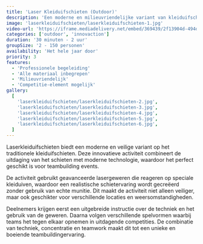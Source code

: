 ```yaml
---
title: 'Laser Kleiduifschieten (Outdoor)'
description: 'Een moderne en milieuvriendelijke variant van kleiduifschieten.'
image: 'laserkleiduifschieten/laserkleiduifschieten-1.jpg'
video-url: 'https://iframe.mediadelivery.net/embed/369439/2f13904d-494d-4441-a9e4-471d1eeb3557'
categories: ['outdoor', 'innovaction']
duration: '30 minuten - 2 uur'
groupSize: '2 - 150 personen'
availability: 'Het hele jaar door'
priority: 3
features:
  - 'Professionele begeleiding'
  - 'Alle materiaal inbegrepen'
  - 'Milieuvriendelijk'
  - 'Competitie-element mogelijk'
gallery:
  [
    'laserkleiduifschieten/laserkleiduifschieten-2.jpg',
    'laserkleiduifschieten/laserkleiduifschieten-3.jpg',
    'laserkleiduifschieten/laserkleiduifschieten-4.jpg',
    'laserkleiduifschieten/laserkleiduifschieten-5.jpg',
    'laserkleiduifschieten/laserkleiduifschieten-6.jpg',
  ]
---
```


Laserkleiduifschieten biedt een moderne en veilige variant op het traditionele kleiduifschieten. Deze innovatieve activiteit combineert de uitdaging van het schieten met moderne technologie, waardoor het perfect geschikt is voor teambuilding events.

De activiteit gebruikt geavanceerde lasergeweren die reageren op speciale kleiduiven, waardoor een realistische schietervaring wordt gecreëerd zonder gebruik van echte munitie. Dit maakt de activiteit niet alleen veiliger, maar ook geschikter voor verschillende locaties en weersomstandigheden.

Deelnemers krijgen eerst een uitgebreide instructie over de techniek en het gebruik van de geweren. Daarna volgen verschillende spelvormen waarbij teams het tegen elkaar opnemen in uitdagende competities. De combinatie van techniek, concentratie en teamwork maakt dit tot een unieke en boeiende teambuildingervaring.
